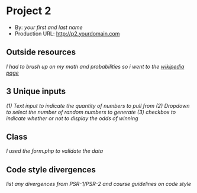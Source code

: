 # Project 2
+ By: *your first and last name*
+ Production URL: <http://p2.yourdomain.com>

## Outside resources
*I had to brush up on my math and probabilities so i went to the [wikipedia page](https://en.wikipedia.org/wiki/Lottery_mathematics)*

## 3 Unique inputs
*(1) Text input to indicate the quantity of numbers to pull from (2) Dropdown to select the number of random numbers to generate (3) checkbox to indicate whether or not to display the odds of winning*

## Class
*I used the form.php to validate the data*

## Code style divergences
*list any divergences from PSR-1/PSR-2 and course guidelines on code style*



